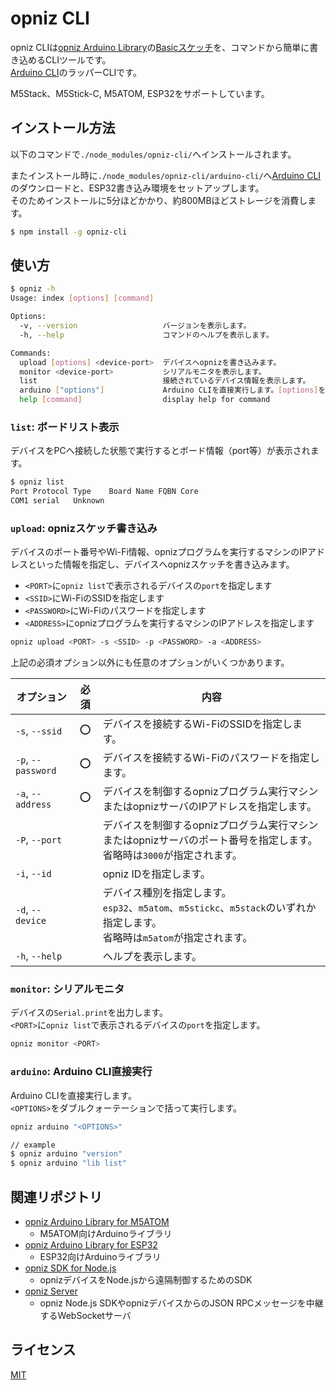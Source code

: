 # opniz CLI

opniz CLIは[opniz Arduino Library](https://github.com/miso-develop/opniz-arduino-m5atom)の[Basicスケッチ](https://github.com/miso-develop/opniz-arduino-m5atom/blob/main/examples/Basic/Basic.ino)を、コマンドから簡単に書き込めるCLIツールです。  
[Arduino CLI](https://github.com/arduino/arduino-cli)のラッパーCLIです。  

M5Stack、M5Stick-C, M5ATOM, ESP32をサポートしています。  



## インストール方法

以下のコマンドで`./node_modules/opniz-cli/`へインストールされます。  

またインストール時に`./node_modules/opniz-cli/arduino-cli/`へ[Arduino CLI](https://github.com/arduino/arduino-cli)のダウンロードと、ESP32書き込み環境をセットアップします。  
そのためインストールに5分ほどかかり、約800MBほどストレージを消費します。  

```sh
$ npm install -g opniz-cli
```



## 使い方

```sh
$ opniz -h
Usage: index [options] [command]

Options:
  -v, --version                   バージョンを表示します。
  -h, --help                      コマンドのヘルプを表示します。

Commands:
  upload [options] <device-port>  デバイスへopnizを書き込みます。
  monitor <device-port>           シリアルモニタを表示します。
  list                            接続されているデバイス情報を表示します。
  arduino ["options"]             Arduino CLIを直接実行します。[options]をダブルクォーテーションで括って実行してください。（例：opniz arduino "version"）
  help [command]                  display help for command
```

### `list`: ボードリスト表示

デバイスをPCへ接続した状態で実行するとボード情報（port等）が表示されます。

```sh
$ opniz list
Port Protocol Type    Board Name FQBN Core
COM1 serial   Unknown
```

### `upload`: opnizスケッチ書き込み

デバイスのポート番号やWi-Fi情報、opnizプログラムを実行するマシンのIPアドレスといった情報を指定し、デバイスへopnizスケッチを書き込みます。  

* `<PORT>`に`opniz list`で表示されるデバイスの`port`を指定します
* `<SSID>`にWi-FiのSSIDを指定します
* `<PASSWORD>`にWi-Fiのパスワードを指定します
* `<ADDRESS>`にopnizプログラムを実行するマシンのIPアドレスを指定します

```sh
opniz upload <PORT> -s <SSID> -p <PASSWORD> -a <ADDRESS>
```

上記の必須オプション以外にも任意のオプションがいくつかあります。

|オプション|必須|内容|
|---|:-:|---|
|`-s`, `--ssid`|⭕|デバイスを接続するWi-FiのSSIDを指定します。|
|`-p`, `--password`|⭕|デバイスを接続するWi-Fiのパスワードを指定します。|
|`-a`, `--address`|⭕|デバイスを制御するopnizプログラム実行マシンまたはopnizサーバのIPアドレスを指定します。|
|`-P`, `--port`||デバイスを制御するopnizプログラム実行マシンまたはopnizサーバのポート番号を指定します。<br>省略時は`3000`が指定されます。|
|`-i`, `--id`||opniz IDを指定します。|
|`-d`, `--device`||デバイス種別を指定します。<br>`esp32`、`m5atom`、`m5stickc`、`m5stack`のいずれか指定します。<br>省略時は`m5atom`が指定されます。|
|`-h`, `--help`||ヘルプを表示します。|

### `monitor`: シリアルモニタ

デバイスの`Serial.print`を出力します。  
`<PORT>`に`opniz list`で表示されるデバイスの`port`を指定します。  

```sh
opniz monitor <PORT>
```

### `arduino`: Arduino CLI直接実行

Arduino CLIを直接実行します。  
`<OPTIONS>`をダブルクォーテーションで括って実行します。  

```sh
opniz arduino "<OPTIONS>"
```

```sh
// example
$ opniz arduino "version"
$ opniz arduino "lib list"
```

## 関連リポジトリ

* [opniz Arduino Library for M5ATOM](https://github.com/miso-develop/opniz-arduino-m5atom)
	* M5ATOM向けArduinoライブラリ
* [opniz Arduino Library for ESP32](https://github.com/miso-develop/opniz-arduino-esp32)
	* ESP32向けArduinoライブラリ
* [opniz SDK for Node.js](https://github.com/miso-develop/opniz-sdk-nodejs)
	* opnizデバイスをNode.jsから遠隔制御するためのSDK
* [opniz Server](https://github.com/miso-develop/opniz-server)
	* opniz Node.js SDKやopnizデバイスからのJSON RPCメッセージを中継するWebSocketサーバ



## ライセンス

[MIT](./LICENSE)

